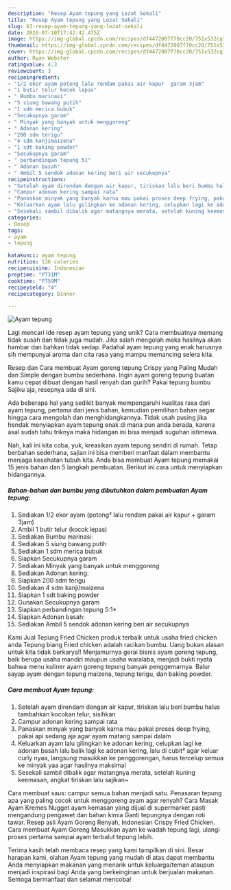 ```yaml
---
description: "Resep Ayam tepung yang Lezat Sekali"
title: "Resep Ayam tepung yang Lezat Sekali"
slug: 63-resep-ayam-tepung-yang-lezat-sekali
date: 2020-07-10T17:42:42.475Z
image: https://img-global.cpcdn.com/recipes/df4472007f70cc20/751x532cq70/ayam-tepung-foto-resep-utama.jpg
thumbnail: https://img-global.cpcdn.com/recipes/df4472007f70cc20/751x532cq70/ayam-tepung-foto-resep-utama.jpg
cover: https://img-global.cpcdn.com/recipes/df4472007f70cc20/751x532cq70/ayam-tepung-foto-resep-utama.jpg
author: Ryan Webster
ratingvalue: 4.3
reviewcount: 3
recipeingredient:
- "1/2 ekor ayam potong lalu rendam pakai air kapur  garam 3jam"
- "1 butir telur kocok lepas"
- " Bumbu marinasi"
- "5 siung bawang putih"
- "1 sdm merica bubuk"
- "Secukupnya garam"
- " Minyak yang banyak untuk menggoreng"
- " Adonan kering"
- "200 sdm terigu"
- "4 sdm kanjimaizena"
- "1 sdt baking powder"
- "Secukupnya garam"
- " perbandingan tepung 51"
- " Adonan basah"
- " Ambil 5 sendok adonan kering beri air secukupnya"
recipeinstructions:
- "Setelah ayam direndam dengan air kapur, tiriskan lalu beri bumbu halus tambahkan kocokan telur, sisihkan"
- "Campur adonan kering sampai rata"
- "Panaskan minyak yang banyak karna mau pakai proses deep frying, pakai api sedang aja agar ayam matang sampai dalam"
- "Keluarkan ayam lalu gilingkan ke adonan kering, celupkan lagi ke adonan basah lalu balik lagi ke adonan kering, lalu di cubit² agar keluar curly nyaa, langsung masukkan ke penggorengan, harus tercelup semua ke minyak yaa agar hasilnya maksimal"
- "Sesekali sambil dibalik agar matangnya merata, setelah kuning keemasan, angkat tiriskan lalu sajikan~"
categories:
- Resep
tags:
- ayam
- tepung

katakunci: ayam tepung 
nutrition: 136 calories
recipecuisine: Indonesian
preptime: "PT31M"
cooktime: "PT59M"
recipeyield: "4"
recipecategory: Dinner

---
```



![Ayam tepung](https://img-global.cpcdn.com/recipes/df4472007f70cc20/751x532cq70/ayam-tepung-foto-resep-utama.jpg)

Lagi mencari ide resep ayam tepung yang unik? Cara membuatnya memang tidak susah dan tidak juga mudah. Jika salah mengolah maka hasilnya akan hambar dan bahkan tidak sedap. Padahal ayam tepung yang enak harusnya sih mempunyai aroma dan cita rasa yang mampu memancing selera kita.

Resep dan Cara membuat Ayam goreng tepung Crispy yang Paling Mudah dan Simple dengan bumbu sederhana. Ingin ayam goreng tepung buatan kamu cepat dibuat dengan hasil renyah dan gurih? Pakai tepung bumbu Sajiku aja, resepnya ada di sini.

Ada beberapa hal yang sedikit banyak mempengaruhi kualitas rasa dari ayam tepung, pertama dari jenis bahan, kemudian pemilihan bahan segar hingga cara mengolah dan menghidangkannya. Tidak usah pusing jika hendak menyiapkan ayam tepung enak di mana pun anda berada, karena asal sudah tahu triknya maka hidangan ini bisa menjadi suguhan istimewa.


Nah, kali ini kita coba, yuk, kreasikan ayam tepung sendiri di rumah. Tetap berbahan sederhana, sajian ini bisa memberi manfaat dalam membantu menjaga kesehatan tubuh kita. Anda bisa membuat Ayam tepung memakai 15 jenis bahan dan 5 langkah pembuatan. Berikut ini cara untuk menyiapkan hidangannya.

<!--inarticleads1-->

##### Bahan-bahan dan bumbu yang dibutuhkan dalam pembuatan Ayam tepung:

1. Sediakan 1/2 ekor ayam (potong² lalu rendam pakai air kapur + garam 3jam)
1. Ambil 1 butir telur (kocok lepas)
1. Sediakan  Bumbu marinasi:
1. Sediakan 5 siung bawang putih
1. Sediakan 1 sdm merica bubuk
1. Siapkan Secukupnya garam
1. Sediakan  Minyak yang banyak untuk menggoreng
1. Sediakan  Adonan kering:
1. Siapkan 200 sdm terigu
1. Sediakan 4 sdm kanji/maizena
1. Siapkan 1 sdt baking powder
1. Gunakan Secukupnya garam
1. Siapkan  perbandingan tepung 5:1*
1. Siapkan  Adonan basah:
1. Sediakan  Ambil 5 sendok adonan kering beri air secukupnya


Kami Jual Tepung Fried Chicken produk terbaik untuk usaha fried chicken anda Tepung biang Fried chicken adalah racikan bumbu. Uang bukan alasan untuk kita tidak berkarya!! Menjamurnya gerai bisnis ayam goreng tepung, baik berupa usaha mandiri maupun usaha waralaba, menjadi bukti nyata bahwa menu kuliner ayam goreng tepung banyak penggemarnya. Balur sayap ayam dengan tepung maizena, tepung terigu, dan baking powder. 

<!--inarticleads2-->

##### Cara membuat Ayam tepung:

1. Setelah ayam direndam dengan air kapur, tiriskan lalu beri bumbu halus tambahkan kocokan telur, sisihkan
1. Campur adonan kering sampai rata
1. Panaskan minyak yang banyak karna mau pakai proses deep frying, pakai api sedang aja agar ayam matang sampai dalam
1. Keluarkan ayam lalu gilingkan ke adonan kering, celupkan lagi ke adonan basah lalu balik lagi ke adonan kering, lalu di cubit² agar keluar curly nyaa, langsung masukkan ke penggorengan, harus tercelup semua ke minyak yaa agar hasilnya maksimal
1. Sesekali sambil dibalik agar matangnya merata, setelah kuning keemasan, angkat tiriskan lalu sajikan~


Cara membuat saus: campur semua bahan menjadi satu. Penasaran tepung apa yang paling cocok untuk menggoreng ayam agar renyah? Cara Masak Ayam Kremes Nugget ayam kemasan yang dijual di supermarket pasti mengandung pengawet dan bahan kimia Ganti tepungnya dengan roti tawar. Resep asli Ayam Goreng Renyah, Indonesian Crispy Fried Chicken. Cara membuat Ayam Goreng Masukkan ayam ke wadah tepung lagi, ulangi proses pertama sampai ayam terbalut tepung lebih. 

Terima kasih telah membaca resep yang kami tampilkan di sini. Besar harapan kami, olahan Ayam tepung yang mudah di atas dapat membantu Anda menyiapkan makanan yang menarik untuk keluarga/teman ataupun menjadi inspirasi bagi Anda yang berkeinginan untuk berjualan makanan. Semoga bermanfaat dan selamat mencoba!
